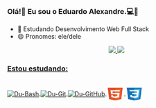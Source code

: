 ### Olá!👋 Eu sou o Eduardo Alexandre.💻📖
- 🌱 Estudando Desenvolvimento Web Full Stack
- 😄 Pronomes: ele/dele
<div align="center">
  <a href="https://github.com/DuAlexandre">
  <img height="180em" src="https://github-readme-stats.vercel.app/api?username=DuAlexandre&show_icons=true&theme=nord&include_all_commits=true&count_private=true"/>
  <img height="180em" src="https://github-readme-stats.vercel.app/api/top-langs/?username=DuAlexandre&layout=compact&langs_count=7&theme=nord"/>
</div>
  <h3> Estou estudando:</h3>
<div style="display: inline_block"><br>
  <img align="center" alt="Du-Bash" height="30" width="40" src="https://cdn.jsdelivr.net/gh/devicons/devicon/icons/bash/bash-plain.svg">
  <img align="center" alt="Du-Git" height="30" width="40" src="https://cdn.jsdelivr.net/gh/devicons/devicon/icons/git/git-original.svg">
  <img align="center" alt="Du-GitHub" height="30" width="40" src="https://cdn.jsdelivr.net/gh/devicons/devicon/icons/github/github-original.svg">
  
  <img align="center" alt="Du-HTML" height="30" width="40" src="https://raw.githubusercontent.com/devicons/devicon/master/icons/html5/html5-original.svg">
  <img align="center" alt="Du-CSS" height="30" width="40" src="https://raw.githubusercontent.com/devicons/devicon/master/icons/css3/css3-original.svg">
</div>
